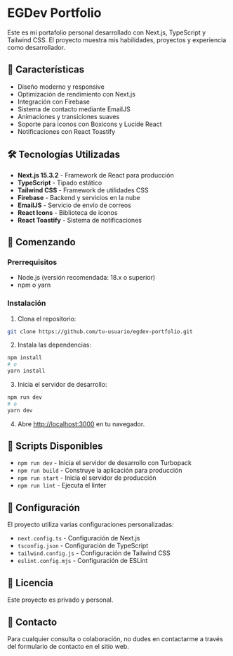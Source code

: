 # EGDev Portfolio

Este es mi portafolio personal desarrollado con Next.js, TypeScript y Tailwind CSS. El proyecto muestra mis habilidades, proyectos y experiencia como desarrollador.

## 🚀 Características

- Diseño moderno y responsive
- Optimización de rendimiento con Next.js
- Integración con Firebase
- Sistema de contacto mediante EmailJS
- Animaciones y transiciones suaves
- Soporte para iconos con Boxicons y Lucide React
- Notificaciones con React Toastify

## 🛠️ Tecnologías Utilizadas

- **Next.js 15.3.2** - Framework de React para producción
- **TypeScript** - Tipado estático
- **Tailwind CSS** - Framework de utilidades CSS
- **Firebase** - Backend y servicios en la nube
- **EmailJS** - Servicio de envío de correos
- **React Icons** - Biblioteca de iconos
- **React Toastify** - Sistema de notificaciones

## 🏁 Comenzando

### Prerrequisitos

- Node.js (versión recomendada: 18.x o superior)
- npm o yarn

### Instalación

1. Clona el repositorio:
```bash
git clone https://github.com/tu-usuario/egdev-portfolio.git
```

2. Instala las dependencias:
```bash
npm install
# o
yarn install
```

3. Inicia el servidor de desarrollo:
```bash
npm run dev
# o
yarn dev
```

4. Abre [http://localhost:3000](http://localhost:3000) en tu navegador.

## 📝 Scripts Disponibles

- `npm run dev` - Inicia el servidor de desarrollo con Turbopack
- `npm run build` - Construye la aplicación para producción
- `npm run start` - Inicia el servidor de producción
- `npm run lint` - Ejecuta el linter

## 🔧 Configuración

El proyecto utiliza varias configuraciones personalizadas:

- `next.config.ts` - Configuración de Next.js
- `tsconfig.json` - Configuración de TypeScript
- `tailwind.config.js` - Configuración de Tailwind CSS
- `eslint.config.mjs` - Configuración de ESLint

## 📄 Licencia

Este proyecto es privado y personal.

## 📧 Contacto

Para cualquier consulta o colaboración, no dudes en contactarme a través del formulario de contacto en el sitio web.
